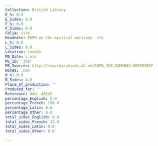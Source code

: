 ```yaml
---
Collection: British Library
E_%: 0.0
E_Sides: 0.0
F_%: 0.0
F_Sides: 0.0
Folia: ii+6
Headnote: POEM on the mystical marriage  etc
L_%: 0.0
L_Sides: 0.0
Location: London
MS_Date: s.xiv
MS_ID: '376'
MS_Sources: http://searcharchives.bl.uk/IAMS_VU2:IAMS032-002091867
Notes: .nan
O_%: 0.0
O_Sides: 0.0
Place_of_production: ''
Produced_for: ''
Reference: Add. 40143
percentage_English: 0.0
percentage_French: 100.0
percentage_Latin: 0.0
percentage_Other: 0.0
total_sides_English: 0.0
total_sides_French: 12.0
total_sides_Latin: 0.0
total_sides_Other: 0.0

---
```

